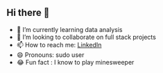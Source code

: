 ## Hi there 👋
 

- 🌱 I’m currently learning data analysis
- 👯 I’m looking to collaborate on full stack projects
- 📫 How to reach me: [LinkedIn](https://www.linkedin.com/in/aswin05/)
- 😄 Pronouns: sudo user
- 😂 Fun fact : I know to play minesweeper